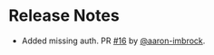 # Release Notes

* Added missing auth. PR [#16](https://github.com/aaron-imbrock/aa-fastapi-template/pull/16) by [@aaron-imbrock](https://github.com/aaron-imbrock).

